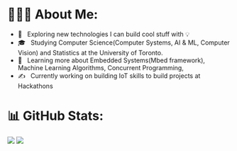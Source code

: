 <!---
MadhavKanna/MadhavKanna is a ✨ special ✨ repository because its `README.md` (this file) appears on your GitHub profile.
You can click the Preview link to take a look at your changes.
--->

# 👨🏻‍💻 About Me:

- 🤔 &nbsp; Exploring new technologies I can build cool stuff with 💡
- 🎓 &nbsp; Studying Computer Science(Computer Systems, AI & ML, Computer Vision) and Statistics at the University of Toronto.
- 🌱 &nbsp; Learning more about Embedded Systems(Mbed framework), Machine Learning Algorithms, Concurrent Programming, 
- ✍️ &nbsp; Currently working on building IoT skills to build projects at Hackathons

# 📊 GitHub Stats:
<!-- <img align="left" alt="Madhav's Github Stats" src="https://github-readme-stats-MadhavKanna.vercel.app//api?username=MadhavMaharaj&count_private=true" /> -->
![](http://github-profile-summary-cards.vercel.app/api/cards/profile-details?username=MadhavKanna&theme=cobalt)
![](http://github-profile-summary-cards.vercel.app/api/cards/productive-time?username=MadhavKanna&theme=cobalt&utcOffset=8)



